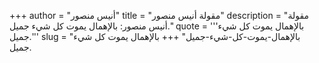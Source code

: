 +++
author = "أنيس منصور"
title = "مقولة أنيس منصور"
description = "مقولة أنيس منصور: بالإهمال يموت كل شيء جميل."
quote = '''بالإهمال يموت كل شيء جميل.''' 
slug = "بالإهمال-يموت-كل-شيء-جميل"
+++
بالإهمال يموت كل شيء جميل.
